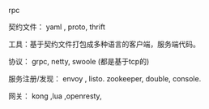 rpc 

契约文件： yaml , proto, thrift

工具：基于契约文件打包成多种语言的客户端，服务端代码。

协议： grpc, netty, swoole (都是基于tcp的)

服务注册/发现： envoy , listo. zookeeper, double, console.


网关： kong ,lua ,openresty, 